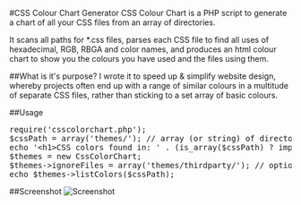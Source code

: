 #CSS Colour Chart Generator
CSS Colour Chart is a PHP script to generate a chart of all your CSS files from an array of directories.

It scans all paths for *.css files, parses each CSS file to find all uses of hexadecimal, RGB, RBGA and color names,
and produces an html colour chart to show you the colours you have used and the files using them.

##What is it's purpose?
I wrote it to speed up & simplify website design, whereby projects often end up with a range of similar colours in
a multitude of separate CSS files, rather than sticking to a set array of basic colours.

##Usage
<pre>
require('csscolorchart.php');
$cssPath = array('themes/'); // array (or string) of directories to scan for CSS files
echo '&lt;h1&gt;CSS colors found in: ' . (is_array($cssPath) ? implode($cssPath, ', ') : $cssPath) . '&lt;/h1&gt;';
$themes = new CssColorChart;
$themes-&gt;ignoreFiles = array('themes/thirdparty/'); // optional array of directories or files to exclude
echo $themes-&gt;listColors($cssPath);
</pre>

##Screenshot
![Screenshot](https://raw.github.com/axllent/csscolorchart/master/screenshot.png)
